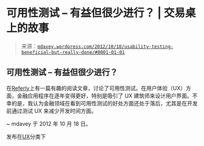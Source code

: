 <!--yml

分类：未分类

日期：2024-05-18 06:34:24

-->

# 可用性测试 – 有益但很少进行？ | 交易桌上的故事

> 来源：[`mdavey.wordpress.com/2012/10/18/usability-testing-beneficial-but-really-done/#0001-01-01`](https://mdavey.wordpress.com/2012/10/18/usability-testing-beneficial-but-really-done/#0001-01-01)

## 可用性测试 – 有益但很少进行？

在[Referly](http://refer.ly/blog/usability-testing-for-startups/)上有一篇有趣的阅读文章，讨论了可用性测试。在用户体验（UX）方面，金融应用程序在逐年变得更好，特别是吸引了 UX 建筑师来设计用户界面。不幸的是，我认为金融领域在看到可用性测试的好处方面还处于落后，尤其是在开发前通过测试 UX 来减少开发时间方面。

~ mdavey 于 2012 年 10 月 18 日。

发布在[UX](https://mdavey.wordpress.com/category/ux/)分类下
